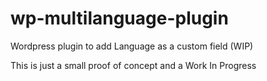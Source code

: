 # wp-multilanguage-plugin
Wordpress plugin to add Language as a custom field (WIP)

This is just a small proof of concept and a Work In Progress
